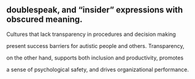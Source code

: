 ## doublespeak, and “insider” expressions with obscured meaning.

Cultures that lack transparency in procedures and decision making

present success barriers for autistic people and others. Transparency,

on the other hand, supports both inclusion and productivity, promotes

a sense of psychological safety, and drives organizational performance.